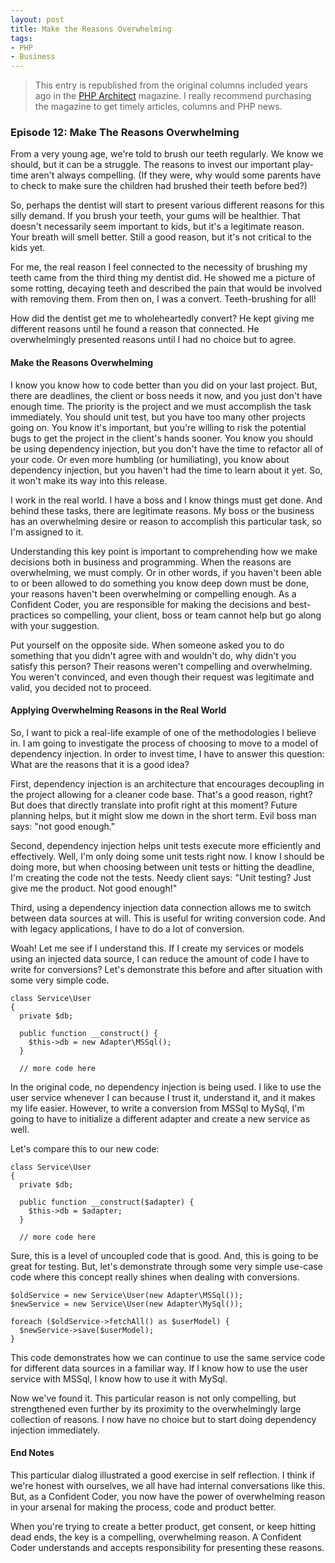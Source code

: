 ```yaml
---
layout: post
title: Make the Reasons Overwhelming
tags:
- PHP
- Business
---
```

> This entry is republished from the original columns included years ago in the [PHP Architect](http://phparch.com) magazine.  I really recommend purchasing the magazine to get timely articles, columns and PHP news.

### Episode 12: Make The Reasons Overwhelming

From a very young age, we're told to brush our teeth regularly.  We know we should, but it can be a struggle.  The reasons to invest our important play-time aren't always compelling.  (If they were, why would some parents have to check to make sure the children had brushed their teeth before bed?)  

So, perhaps the dentist will start to present various different reasons for this silly demand.  If you brush your teeth, your gums will be healthier.  That doesn't necessarily seem important to kids, but it's a legitimate reason.  Your breath will smell better.  Still a good reason, but it's not critical to the kids yet.

For me, the real reason I feel connected to the necessity of brushing my teeth came from the third thing my dentist did.  He showed me a picture of some rotting, decaying teeth and described the pain that would be involved with removing them.  From then on, I was a convert.  Teeth-brushing for all!

How did the dentist get me to wholeheartedly convert?  He kept giving me different reasons until he found a reason that connected.  He overwhelmingly presented reasons until I had no choice but to agree.

#### Make the Reasons Overwhelming

I know you know how to code better than you did on your last project.  But, there are deadlines, the client or boss needs it now, and you just don't have enough time.  The priority is the project and we must accomplish the task immediately.  You should unit test, but you have too many other projects going on.  You know it's important, but you're willing to risk the potential bugs to get the project in the client's hands sooner.  You know you should be using dependency injection, but you don't have the time to refactor all of your code.  Or even more humbling (or humiliating), you know about dependency injection, but you haven't had the time to learn about it yet.  So, it won't make its way into this release.

I work in the real world. I have a boss and I know things must get done.  And behind these tasks, there are legitimate reasons.  My boss or the business has an overwhelming desire or reason to accomplish this particular task, so I'm assigned to it.  

Understanding this key point is important to comprehending how we make decisions both in business and programming.  When the reasons are overwhelming, we must comply.  Or in other words, if you haven't been able to or been allowed to do something you know deep down must be done, your reasons haven't been overwhelming or compelling enough.  As a Confident Coder, you are responsible for making the decisions and best-practices so compelling, your client, boss or team cannot help but go along with your suggestion.  

Put yourself on the opposite side.  When someone asked you to do something that you didn't agree with and wouldn't do, why didn't you satisfy this person?  Their reasons weren't compelling and overwhelming.  You weren't convinced, and even though their request was legitimate and valid, you decided not to proceed.

#### Applying Overwhelming Reasons in the Real World

So, I want to pick a real-life example of one of the methodologies I believe in.  I am going to investigate the process of choosing to move to a model of dependency injection.  In order to invest time, I have to answer this question: What are the reasons that it is a good idea?

First, dependency injection is an architecture that encourages decoupling in the project allowing for a cleaner code base.  That's a good reason, right?  But does that directly translate into profit right at this moment?  Future planning helps, but it might slow me down in the short term.  Evil boss man says: "not good enough."

Second, dependency injection helps unit tests execute more efficiently and effectively.  Well, I'm only doing some unit tests right now.  I know I should be doing more, but when choosing between unit tests or hitting the deadline, I'm creating the code not the tests.  Needy client says: "Unit testing?  Just give me the product.  Not good enough!"

Third, using a dependency injection data connection allows me to switch between data sources at will.  This is useful for writing conversion code.  And with legacy applications, I have to do a lot of conversion.  

Woah!  Let me see if I understand this.  If I create my services or models using an injected data source, I can reduce the amount of code I have to write for conversions?  Let's demonstrate this before and after situation with some very simple code.

```php?start_inline=1
class Service\User
{
  private $db;

  public function __construct() {
    $this->db = new Adapter\MSSql();
  }

  // more code here
```

In the original code, no dependency injection is being used.  I like to use the user service whenever I can because I trust it, understand it, and it makes my life easier.  However, to write a conversion from MSSql to MySql, I'm going to have to initialize a different adapter and create a new service as well.  

Let's compare this to our new code:

```php?start_inline=1
class Service\User
{
  private $db;

  public function __construct($adapter) {
    $this->db = $adapter;
  }

  // more code here
```

Sure, this is a level of uncoupled code that is good.  And, this is going to be great for testing.  But, let's demonstrate through some very simple use-case code where this concept really shines when dealing with conversions.

```php?start_inline=1
$oldService = new Service\User(new Adapter\MSSql());
$newService = new Service\User(new Adapter\MySql());

foreach ($oldService->fetchAll() as $userModel) {
  $newService->save($userModel);
}
```

This code demonstrates how we can continue to use the same service code for different data sources in a familiar way.  If I know how to use the user service with MSSql, I know how to use it with MySql.

Now we've found it.  This particular reason is not only compelling, but strengthened even further by its proximity to the overwhelmingly large collection of reasons.  I now have no choice but to start doing dependency injection immediately.

#### End Notes

This particular dialog illustrated a good exercise in self reflection.  I think if we're honest with ourselves, we all have had internal conversations like this.  But, as a Confident Coder, you now have the power of overwhelming reason in your arsenal for making the process, code and product better.

When you're trying to create a better product, get consent, or keep hitting dead ends, the key is a compelling, overwhelming reason.  A Confident Coder understands and accepts responsibility for presenting these reasons.
